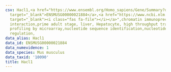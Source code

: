 ```yaml
---
csv: Hacl1,<a href="https://www.ensembl.org/Homo_sapiens/Gene/Summary?db=core;g=ENSMUSG00000021884"
  target="_blank">ENSMUSG00000021884</a>,<a href="https://www.ncbi.nlm.nih.gov/pubmed/23834426"
  target="_blank"><i class="fas fa-file"></i></a>",chromatin immunoprecipitation assay,direct
  interaction,prime adult stage, liver, Hepatocyte, high throughput transcription
  profiling by microarray,nucleotide sequence identification,nucleotide sequence identification,transcriptional
  regulation,
data_alias: Hacl1
data_id: ENSMUSG00000021884
data_numevidence: 1
data_species: Mus musculus
data_taxid: '10090'
title: Hacl1
---
```

